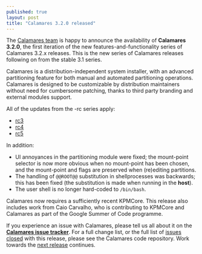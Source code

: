 ```yaml
---
published: true
layout: post
title: "Calamares 3.2.0 released"
---
```

The [Calamares team](https://calamares.io/team/) is happy to announce the
availability of **Calamares 3.2.0**, the first iteration of
the new features-and-functionality series of Calamares 3.2.x releases.
This is the new series of Calamares releases following on
from the stable 3.1 series.

Calamares is a distribution-independent system installer, with an advanced
partitioning feature for both manual and automated partitioning operations.
Calamares is designed to be customizable by distribution maintainers without
need for cumbersome patching, thanks to third party branding and external
modules support.

<!--more-->

All of the updates from the -rc series apply:
 * [rc3](2018-01-31-calamares-3.2.0-rc3-is-out.md)
 * [rc4](2018-03-12-calamares-3.2.0-rc4-is-out.md)
 * [rc5](2018-05-10-calamares-3.2.0-rc5-is-out.md)

In addition:
 * UI annoyances in the partitioning module were fixed; the
   mount-point selector is now more obvious when no mount-point
   has been chosen, and the mount-point and flags are preserved
   when (re)editing partitions.
 * The handling of `@@ROOT@@` substitution in shellprocesses was
   backwards; this has been fixed (the substitution is made when
   running in the **host**).
 * The user shell is no longer hard-coded to `/bin/bash`.

Calamares now requires a sufficiently recent KPMCore. This release
also includes work from Caio Carvalho, who is contributing to KPMCore
and Calamares as part of the Google Summer of Code programme.

If you experience an issue with Calamares, please tell us all about it
on the [**Calamares issue tracker**][1]. For a full change list, or
the full list of [issues closed][2] with this release, please see the
Calamares code repository. Work towards the [next release][3] continues.

[1]: https://github.com/calamares/calamares/issues
[2]: https://github.com/calamares/calamares/milestone/42?closed=1
[3]: https://github.com/calamares/calamares/milestone/45
